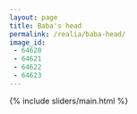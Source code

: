 ```yaml
---
layout: page
title: Baba's head
permalink: /realia/baba-head/
image_id:
 - 64620
 - 64621
 - 64622
 - 64623
---
```

{% include sliders/main.html %}
